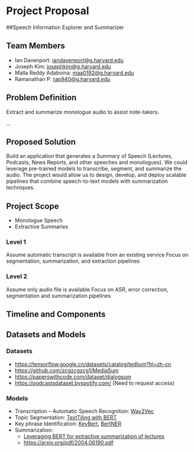 # Project Proposal
##Speech Information Explorer and Summarizer
 
## Team Members

- Ian Davenport: <iandavenport@g.harvard.edu>
- Joseph Kim: <josephkim@g.harvard.edu>
- Malla Reddy Adaboina: <maa0192@g.harvard.edu>
- Ramanathan P: <rap940@g.harvard.edu>
 
## Problem Definition

Extract and summarize monologue audio to assist note-takers.

...
 
## Proposed Solution

Build an application that generates a Summary of Speech (Lectures, Podcasts, News Reports, and other speeches and monologues). We could leverage pre-trained models to transcribe, segment, and summarize the audio. The project would allow us to design, develop, and deploy scalable pipelines that combine speech-to-text models with summarization techniques.
 
## Project Scope
 
- Monologue Speech
- Extractive Summaries

### Level 1

Assume automatic transcript is available from an existing service
Focus on segmentation, summarization, and extraction pipelines

### Level 2
Assume only audio file is available
Focus on ASR, error correction, segmentation and summarization pipelines

## Timeline and Components
 

## Datasets and Models

### Datasets

- https://tensorflow.google.cn/datasets/catalog/tedlium?hl=zh-cn
- https://github.com/zcgzcgzcg1/MediaSum
- https://paperswithcode.com/dataset/dialogsum
- https://podcastsdataset.byspotify.com/ [Need to request access)

### Models

- Transcription – Automatic Speech Recognition: [Wav2Vec](https://huggingface.co/transformers/model_doc/wav2vec2.html#wav2vec2)
- Topic Segmentation: [TextTiling with BERT](https://arxiv.org/pdf/2106.12978.pdf)
- Key phrase Identification: [KeyBert](https://github.com/MaartenGr/KeyBERT), [BertNER](https://huggingface.co/dslim/bert-base-NER)
- Summarization:
  - [Leveraging BERT for extractive summarization of lectures](https://paperswithcode.com/paper/leveraging-bert-for-extractive-text)
  - https://arxiv.org/pdf/2004.06190.pdf